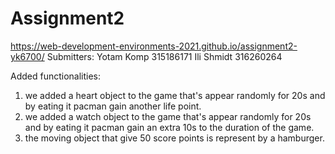 # Assignment2
https://web-development-environments-2021.github.io/assignment2-yk6700/
Submitters:
Yotam Komp 315186171
Ili Shmidt 316260264

Added functionalities:
1. we added a heart object to the game that's appear randomly for 20s and by eating it pacman gain another life point.
2. we added a watch object to the game that's appear randomly for 20s and by eating it pacman gain an extra 10s to the duration of the game.
3. the moving object that give 50 score points is represent by a hamburger.

 
